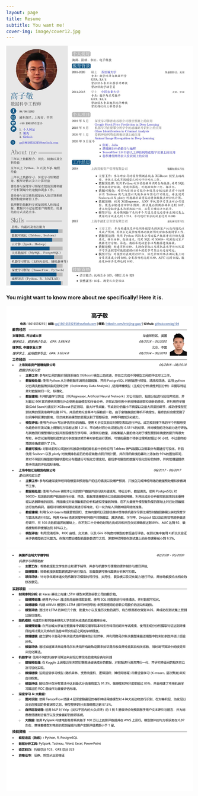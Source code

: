 ```yaml
---
layout: page
title: Resume
subtitle: You want me!
cover-img: image/cover12.jpg
---
```


![](image/chinese_resume_1.jpg)

__You might want to know more about me specifically! Here it is.__

![](image/gao_chinese_1.png)
![](image/gao_chinese_2.png)
